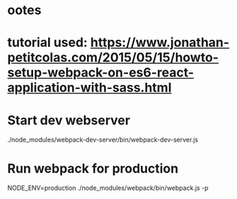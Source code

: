 # ootes
# tutorial used: https://www.jonathan-petitcolas.com/2015/05/15/howto-setup-webpack-on-es6-react-application-with-sass.html


# Start dev webserver
./node_modules/webpack-dev-server/bin/webpack-dev-server.js

# Run webpack for production
NODE_ENV=production ./node_modules/webpack/bin/webpack.js -p
